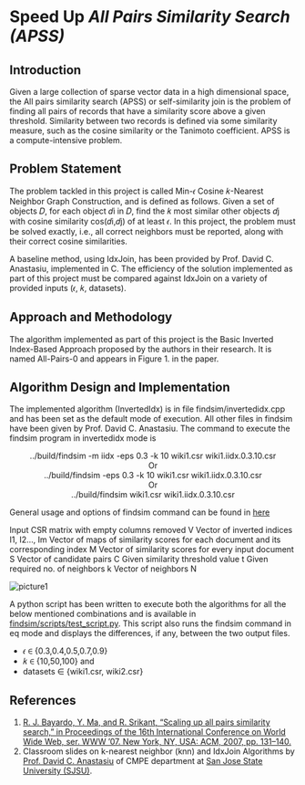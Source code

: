 # Speed Up <i>All Pairs Similarity Search (APSS)</i>

## Introduction

 Given a large collection of sparse vector data in a high dimensional space, the All pairs similarity search (APSS) or self-similarity join is the problem of finding all pairs of records that have a similarity score above a given threshold. Similarity between two records is defined via some similarity measure, such as the cosine similarity or the Tanimoto coefficient. APSS is a compute-intensive problem. 

## Problem Statement

The problem tackled in this project is called Min-𝜖 Cosine 𝑘-Nearest Neighbor Graph Construction, and is defined as follows.
Given a set of objects 𝐷, for each object 𝑑i in 𝐷, find the 𝑘 most similar other objects 𝑑j with cosine similarity cos(𝑑i,𝑑j) of at least 𝜖. In this project, the problem must be solved exactly, i.e., all correct neighbors must be reported, along with their correct cosine similarities.

A baseline method, using IdxJoin, has been provided by Prof. David C. Anastasiu, implemented in C. The efficiency of  the solution implemented as part of this project must be compared against IdxJoin on a variety of provided inputs (𝜖, 𝑘, datasets).

## Approach and Methodology

The algorithm implemented as part of this project is the Basic Inverted Index-Based Approach  proposed by the authors in their research.  It is named All-Pairs-0 and appears in Figure 1. in the paper.

## Algorithm Design and Implementation

The implemented algorithm (InvertedIdx) is in file findsim/invertedidx.cpp and has been set as the default mode of execution. All other files in findsim have been given by Prof. David C. Anastasiu. The command to execute the findsim program in invertedidx mode is

  <p align="center">../build/findsim -m iidx -eps 0.3 -k 10 wiki1.csr wiki1.iidx.0.3.10.csr <br>Or<br>../build/findsim -eps 0.3 -k 10 wiki1.csr wiki1.iidx.0.3.10.csr <br>Or<br>../build/findsim wiki1.csr wiki1.iidx.0.3.10.csr

General usage and options of findsim command can be found in [here](https://github.com/sowmyagowri/Speed-up-APSS/blob/master/findsim/README)

Input CSR matrix with empty columns removed V
Vector of inverted indices I1, I2…, Im 
Vector of maps of similarity scores for each document and its corresponding index M
Vector of similarity scores for every input document S
Vector of candidate pairs C
Given similarity threshold value t
Given required no. of neighbors k
Vector of neighbors N

![picture1](https://user-images.githubusercontent.com/25673997/33811183-68ee3f9c-ddc4-11e7-9394-30ed74557416.png)

A python script has been written to execute both the algorithms for all the below mentioned combinations and is available in [findsim/scripts/test_script.py](https://github.com/sowmyagowri/Speed-up-APSS/blob/master/findsim/script/test_script.py). This script also runs the findsim command in eq mode and displays the differences, if any, between the two output files.

* 𝜖 ∈ {0.3,0.4,0.5,0.7,0.9}
* 𝑘 ∈ {10,50,100} and 
* datasets ∈ {wiki1.csr, wiki2.csr}

## References

1.	[R. J. Bayardo, Y. Ma, and R. Srikant, “Scaling up all pairs similarity search,” in Proceedings of the 16th International Conference     on World Wide Web, ser. WWW ’07. New York, NY, USA: ACM, 2007, pp. 131–140.](https://static.googleusercontent.com/media/research.google.com/en//pubs/archive/32781.pdf)
2.	Classroom slides on k-nearest neighbor (knn) and IdxJoin Algorithms by [Prof. David C. Anastasiu](http://davidanastasiu.net/) of CMPE department at [San Jose State University (SJSU)](http://www.sjsu.edu/).
